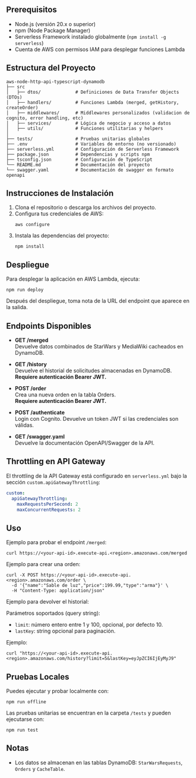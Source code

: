 ## Prerequisitos

- Node.js (versión 20.x o superior)
- npm (Node Package Manager)
- Serverless Framework instalado globalmente (`npm install -g serverless`)
- Cuenta de AWS con permisos IAM para desplegar funciones Lambda

## Estructura del Proyecto

```
aws-node-http-api-typescript-dynamodb
├── src
│   ├── dtos/             # Definiciones de Data Transfer Objects (DTOs)
│   ├── handlers/         # Funciones Lambda (merged, getHistory, createOrder)
│   ├── middlewares/      # Middlewares personalizados (validacion de cognito, error handling, etc)
│   ├── services/         # Lógica de negocio y acceso a datos
│   ├── utils/            # Funciones utilitarias y helpers
│
├── tests/                # Pruebas unitarias globales
├── .env                  # Variables de entorno (no versionado)
├── serverless.yml        # Configuración de Serverless Framework
├── package.json          # Dependencias y scripts npm
├── tsconfig.json         # Configuración de TypeScript
└── README.md             # Documentación del proyecto
└── swagger.yaml          # Documentación de swagger en formato openapi
```

## Instrucciones de Instalación

1. Clona el repositorio o descarga los archivos del proyecto.
2. Configura tus credenciales de AWS:
   ```
   aws configure
   ```
3. Instala las dependencias del proyecto:
   ```
   npm install
   ```

## Despliegue

Para desplegar la aplicación en AWS Lambda, ejecuta:
```
npm run deploy
```
Después del despliegue, toma nota de la URL del endpoint que aparece en la salida.

## Endpoints Disponibles

- **GET /merged**  
  Devuelve datos combinados de StarWars y MediaWiki cacheados en DynamoDB.

- **GET /history**  
  Devuelve el historial de solicitudes almacenadas en DynamoDB.  
  **Requiere autenticación Bearer JWT.**

- **POST /order**  
  Crea una nueva orden en la tabla Orders.  
  **Requiere autenticación Bearer JWT.**

- **POST /authenticate**  
  Login con Cognito. Devuelve un token JWT si las credenciales son válidas.
  
- **GET /swagger.yaml**  
  Devuelve la documentación OpenAPI/Swagger de la API.

## Throttling en API Gateway

El throttling de la API Gateway está configurado en `serverless.yml` bajo la sección `custom.apiGatewayThrottling`:
```yaml
custom:
  apiGatewayThrottling:
    maxRequestsPerSecond: 2
    maxConcurrentRequests: 2
```
## Uso

Ejemplo para probar el endpoint `/merged`:
```
curl https://<your-api-id>.execute-api.<region>.amazonaws.com/merged
```

Ejemplo para crear una orden:
```
curl -X POST https://<your-api-id>.execute-api.<region>.amazonaws.com/order \
  -d '{"name":"Sable de luz","price":199.99,"type":"arma"}' \
  -H "Content-Type: application/json"
```
Ejemplo para devolver el historial:

Parámetros soportados (query string):
- `limit`: número entero entre 1 y 100, opcional, por defecto 10.
- `lastKey`: string opcional para paginación.

Ejemplo:
```
curl "https://<your-api-id>.execute-api.<region>.amazonaws.com/history?limit=5&lastKey=eyJpZCI6IjEyMyJ9"
  ```

## Pruebas Locales

Puedes ejecutar y probar localmente con:
```
npm run offline
```
Las pruebas unitarias se encuentran en la carpeta `/tests` y pueden ejecutarse con:
```
npm run test
```

## Notas

- Los datos se almacenan en las tablas DynamoDB: `StarWarsRequests`, `Orders` y `CacheTable`.